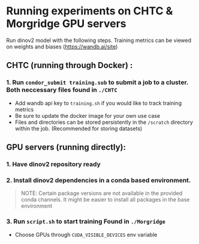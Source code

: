 # Running experiments on CHTC & Morgridge GPU servers
Run dinov2 model with the following steps. Training metrics can be viewed on weights and biases (https://wandb.ai/site)

## CHTC (running through Docker) :
### 1. Run `condor_submit training.sub` to submit a job to a cluster. Both neccessary files found in `./CHTC`
  - Add wandb api key to `training.sh` if you would like to track training metrics
  - Be sure to update the docker image for your own use case
  - Files and directories can be stored persistently in the `/scratch` directory within the job. (Recommended for storing datasets)

  

## GPU servers (running directly):
### 1. Have dinov2 repository ready 
### 2. Install dinov2 dependencies in a conda based environment. 
> NOTE: Certain package versions are not available in the provided conda channels. It might be easier to install all packages in the base environment
### 3. Run `script.sh` to start training Found in `./Morgridge`
  - Choose GPUs through `CUDA_VISIBLE_DEVICES` env variable

